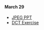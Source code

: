 #### March 29

* [JPEG PPT](http://eccentric.missouristate.edu/class/CSC-545-645/001/_Download/ppt/11JPEG.pptx)
* [DCT Exercise](/exercises/discrete_cosine_transform/discrete_cosine_transform.pde)
